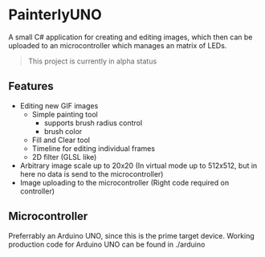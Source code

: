 # PainterlyUNO
A small C# application for creating and editing images, which then can be uploaded to an microcontroller which manages an matrix of LEDs.

> This project is currently in alpha status

Features
-
* Editing new GIF images
  * Simple painting tool
    * supports brush radius control
    * brush color
  * Fill and Clear tool
  * Timeline for editing individual frames  
  * 2D filter (GLSL like)
* Arbitrary image scale up to 20x20 (In virtual mode up to 512x512, but in here no data is send to the microcontroller)
* Image uploading to the microcontroller (Right code required on controller)

Microcontroller
-
Preferrably an Arduino UNO, since this is the prime target device.
Working production code for Arduino UNO can be found in ./arduino
